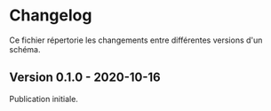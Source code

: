 <MenuSchema />

# Changelog

Ce fichier répertorie les changements entre différentes versions d'un schéma.

## Version 0.1.0 - 2020-10-16

Publication initiale.